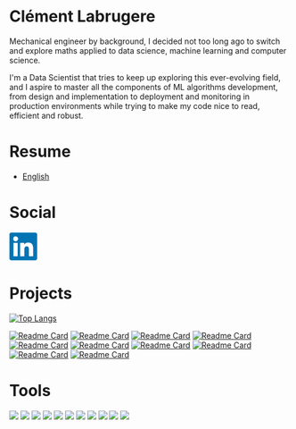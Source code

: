 # Clément Labrugere

Mechanical engineer by background, I decided not too long ago to switch and explore maths applied to data science, machine learning and computer science.

I'm a Data Scientist that tries to keep up exploring this ever-evolving field, and I aspire to master all the components of ML algorithms development, from design and implementation to deployment and monitoring in production environments while trying to make my code nice to read, efficient and robust.

# Resume

- [English](./resources/CLEMENT%20LABRUGERE%20DS%20-%20en.pdf)

# Social

[![Linkedin](resources/linkedin.png)](https://www.linkedin.com/in/clement-labrugere/)

# Projects

[![Top Langs](https://github-readme-stats.vercel.app/api/top-langs/?username=clabrugere&hide=jupyter%20notebook)](https://github.com/clabrugere/)

[![Readme Card](https://github-readme-stats.vercel.app/api/pin/?username=clabrugere&repo=dynamic-time-warping)](https://github.com/clabrugere/dynamic-time-warping)
[![Readme Card](https://github-readme-stats.vercel.app/api/pin/?username=clabrugere&repo=fastapi-fraud-detection)](https://github.com/clabrugere/fastapi-fraud-detection)
[![Readme Card](https://github-readme-stats.vercel.app/api/pin/?username=clabrugere&repo=numpy-basics)](https://github.com/clabrugere/numpy-basics)
[![Readme Card](https://github-readme-stats.vercel.app/api/pin/?username=clabrugere&repo=web-lazy-rebalance)](https://github.com/clabrugere/web-lazy-rebalance)
[![Readme Card](https://github-readme-stats.vercel.app/api/pin/?username=clabrugere&repo=portfolio-balance)](https://github.com/clabrugere/portfolio-balance)
[![Readme Card](https://github-readme-stats.vercel.app/api/pin/?username=clabrugere&repo=plant-pathology-classification)](https://github.com/clabrugere/plant-pathology-classification)
[![Readme Card](https://github-readme-stats.vercel.app/api/pin/?username=clabrugere&repo=M5-forecasting)](https://github.com/clabrugere/M5-forecasting)
[![Readme Card](https://github-readme-stats.vercel.app/api/pin/?username=clabrugere&repo=ecommerce-dash)](https://github.com/clabrugere/ecommerce-dash)
[![Readme Card](https://github-readme-stats.vercel.app/api/pin/?username=clabrugere&repo=template-datascience)](https://github.com/clabrugere/template-datascience)
[![Readme Card](https://github-readme-stats.vercel.app/api/pin/?username=clabrugere&repo=streamlit-nav)](https://github.com/clabrugere/streamlit-nav)


# Tools

![](https://img.shields.io/badge/Code-Python-informational?style=flat&logo=python&logoColor=white)
![](https://img.shields.io/badge/Code-conda-informational?style=flat&logo=anaconda&logoColor=white)
![](https://img.shields.io/badge/Code-Jupyter-informational?style=flat&logo=jupyter&logoColor=white)
![](https://img.shields.io/badge/Cloud-AWS-informational?style=flat&logo=amazonaws&logoColor=white)
![](https://img.shields.io/badge/Cloud-Azure-informational?style=flat&logo=microsoftazure&logoColor=white)
![](https://img.shields.io/badge/DB-PostgreSQL-informational?style=flat&logo=postgresql&logoColor=white)
![](https://img.shields.io/badge/DB-SQLServer-informational?style=flat&logo=microsoftsqlserver&logoColor=white)
![](https://img.shields.io/badge/IDE-Pycharm-informational?style=flat&logo=pycharm&logoColor=white)
![](https://img.shields.io/badge/IDE-VSCode-informational?style=flat&logo=visualstudiocode&logoColor=white)
![](https://img.shields.io/badge/Tools-git-informational?style=flat&logo=git&logoColor=white)
![](https://img.shields.io/badge/Tools-Docker-informational?style=flat&logo=docker&logoColor=white)


